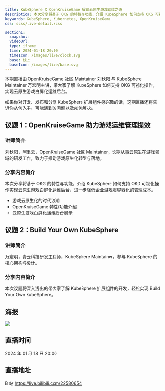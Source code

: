 ```yaml
---
title: KubeSphere X OpenKruiseGame 解锁云原生游戏运维之道
description: 本次分享将基于 OKG 的特性与功能，介绍 KubeSphere 如何支持 OKG 可视化操作实现云原生游戏白屏化运维后台，进一步降低企业游戏服容器化的管理成本。
keywords: KubeSphere, Kubernetes, OpenKruiseGame
css: scss/live-detail.scss

section1:
  snapshot: 
  videoUrl: 
  type: iframe
  time: 2024-01-18 20:00
  timeIcon: /images/live/clock.svg
  base: 线上
  baseIcon: /images/live/base.svg
---
```


本期直播由 OpenKruiseGame 社区 Maintainer 刘秋阳 与 KubeSphere Maintainer 万宏明主讲，带大家了解 KubeSphere 如何支持 OKG 可视化操作，实现云原生游戏白屏化运维后台。

如果你对开发、发布和分享 KubeSphere 扩展组件感兴趣的话，这期直播还将告诉你从何入手、可能遇到的问题以及如何解决。

## 议题 1：OpenKruiseGame 助力游戏运维管理提效

### 讲师简介

刘秋阳，阿里云，OpenKruiseGame 社区 Maintainer，长期从事云原生在游戏领域的研发工作，致力于推动游戏原生化转型与落地。

### 分享内容简介

本次分享将基于 OKG 的特性与功能，介绍 KubeSphere 如何支持 OKG 可视化操作实现云原生游戏白屏化运维后台，进一步降低企业游戏服容器化的管理成本。

- 游戏云原生化的时代浪潮
- OpenKruiseGame 特性/功能介绍
- 云原生游戏白屏化运维后台展示

## 议题 2：Build Your Own KubeSphere

### 讲师简介

万宏明，青云科技研发工程师，KubeSphere Maintainer，参与 KubeSphere 的核心架构与设计。

### 分享内容简介

本次议题将深入浅出的带大家了解 KubeSphere 扩展组件的开发，轻松实现 Build Your Own KubeSphere。

## 海报

![](https://pek3b.qingstor.com/kubesphere-community/images/okg-ks-20240118-live.png)

## 直播时间

2024 年 01 月 18 日 20:00

## 直播地址

B 站  https://live.bilibili.com/22580654

